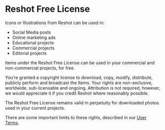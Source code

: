 # Reshot Free License
Icons or Illustrations from Reshot can be used in:

* Social Media posts
* Online marketing ads
* Educational projects
* Commercial projects
* Editorial projects

Items under the Reshot Free License can be used in your commercial and non-commercial projects, for free.

You’re granted a copyright license to download, copy, modify, distribute, publicly perform and broadcast the Items. Your rights are non-exclusive, worldwide, sub-licensable and ongoing. Attribution is not required, however, we would appreciate it if you credit Reshot where reasonably possible.

The Reshot Free License remains valid in perpetuity for downloaded photos used in your current projects.

There are some important limits to these rights, described in our [User Terms](https://www.reshot.com/terms/).